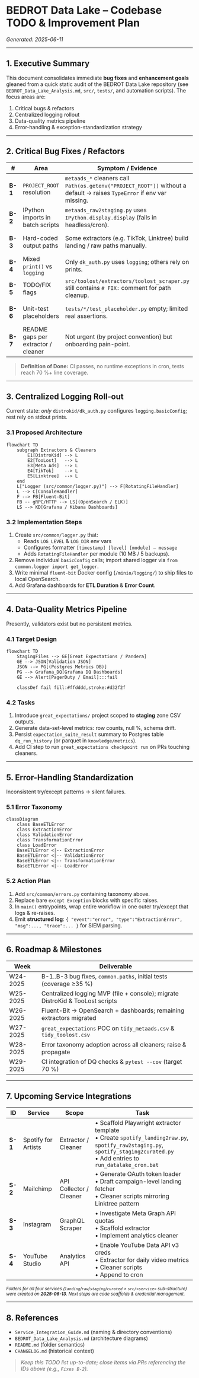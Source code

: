 # BEDROT Data Lake – Codebase TODO & Improvement Plan
*Generated: 2025-06-11*

---

## 1. Executive Summary
This document consolidates immediate **bug fixes** and **enhancement goals** gleaned from a quick static audit of the BEDROT Data Lake repository (see `BEDROT_Data_Lake_Analysis.md`, `src/`, `tests/`, and automation scripts).  The focus areas are:

1. Critical bugs & refactors
2. Centralized logging rollout
3. Data-quality metrics pipeline
4. Error-handling & exception-standardization strategy

---

## 2. Critical Bug Fixes / Refactors
| # | Area | Symptom / Evidence | Task |
|---|------|-------------------|------|
| **B-1** | `PROJECT_ROOT` resolution | `metaads_*` cleaners call `Path(os.getenv("PROJECT_ROOT"))` without a default → raises `TypeError` if env var missing. | Write helper `src/common/paths.py::get_project_root()` with safe default; refactor all scripts to use it. |
| **B-2** | IPython imports in batch scripts | `metaads_raw2staging.py` uses `IPython.display.display` (fails in headless/cron). | Remove IPython dependency; wrap in `if __name__ == "__main__" and is_interactive()` guard or drop call. |
| **B-3** | Hard-coded output paths | Some extractors (e.g. TikTok, Linktree) build landing / raw paths manually. | Centralize via `paths.py` helpers (`get_zone_path(zone, source)` ), ensure ENV override. |
| **B-4** | Mixed `print()` vs `logging` | Only `dk_auth.py` uses `logging`; others rely on prints. | Replace prints with logger calls once centralized logging is implemented. |
| **B-5** | TODO/FIX flags | `src/toolost/extractors/toolost_scraper.py` still contains `# FIX:` comment for path cleanup. | Verify path is now correct; remove comment or refactor accordingly. |
| **B-6** | Unit-test placeholders | `tests/*/test_placeholder.py` empty; limited real assertions. | Flesh out coverage for at least one happy-path & one failure case per extractor / cleaner. |
| **B-7** | README gaps per extractor / cleaner | Not urgent (by project convention) but onboarding pain-point. | Add minimal **Usage** & **Env-Vars** section to each sub-package README. |

> **Definition of Done:** CI passes, no runtime exceptions in cron, tests reach 70 %+ line coverage.

---

## 3. Centralized Logging Roll-out
Current state: *only* `distrokid/dk_auth.py` configures `logging.basicConfig`; rest rely on stdout prints.

### 3.1 Proposed Architecture
```mermaid
flowchart TD
    subgraph Extractors & Cleaners
        E1[DistroKid] --> L
        E2[TooLost]   --> L
        E3[Meta Ads]  --> L
        E4[TikTok]    --> L
        E5[Linktree]  --> L
    end
    L["Logger (src/common/logger.py)"] --> F[RotatingFileHandler]
    L --> C[ConsoleHandler]
    F --> FB[Fluent-Bit]
    FB -- gRPC/HTTP --> LS[(OpenSearch / ELK)]
    LS --> KD[Grafana / Kibana Dashboards]
```

### 3.2 Implementation Steps
1. Create `src/common/logger.py` that:
   * Reads `LOG_LEVEL` & `LOG_DIR` env vars
   * Configures formatter `[timestamp] [level] [module] – message`
   * Adds `RotatingFileHandler` per module (10 MB / 5 backups).
2. Remove individual `basicConfig` calls; import shared logger via `from common.logger import get_logger`.
3. Write minimal `fluent-bit` Docker config (`/minio/logging/`) to ship files to local OpenSearch.
4. Add Grafana dashboards for **ETL Duration** & **Error Count**.

---

## 4. Data-Quality Metrics Pipeline
Presently, validators exist but no persistent metrics.

### 4.1 Target Design
```mermaid
flowchart TD
    StagingFiles --> GE[Great Expectations / Pandera]
    GE --> JSON[Validation JSON]
    JSON --> PG[(Postgres Metrics DB)]
    PG --> Grafana_DQ[Grafana DQ Dashboards]
    GE --> Alert[PagerDuty / Email]:::fail

    classDef fail fill:#ffdddd,stroke:#d32f2f
```

### 4.2 Tasks
1. Introduce `great_expectations/` project scoped to **staging** zone CSV outputs.
2. Generate data-set-level metrics: row counts, null %, schema drift.
3. Persist `expectation_suite_result` summary to Postgres table `dq_run_history` (or parquet in `knowledge/metrics`).
4. Add CI step to run `great_expectations checkpoint run` on PRs touching cleaners.

---

## 5. Error-Handling Standardization
Inconsistent try/except patterns → silent failures.

### 5.1 Error Taxonomy
```mermaid
classDiagram
    class BaseETLError
    class ExtractionError
    class ValidationError
    class TransformationError
    class LoadError
    BaseETLError <|-- ExtractionError
    BaseETLError <|-- ValidationError
    BaseETLError <|-- TransformationError
    BaseETLError <|-- LoadError
```

### 5.2 Action Plan
1. Add `src/common/errors.py` containing taxonomy above.
2. Replace bare `except Exception` blocks with specific raises.
3. In `main()` entrypoints, wrap entire workflow in one outer try/except that logs & re-raises.
4. Emit **structured log**: `{ "event":"error", "type":"ExtractionError", "msg":..., "trace":... }` for SIEM parsing.

---

## 6. Roadmap & Milestones
| Week | Deliverable |
|------|-------------|
| W24-2025 | B-1..B-3 bug fixes, `common.paths`, initial tests (coverage ≥35 %) |
| W25-2025 | Centralized logging MVP (file + console); migrate DistroKid & TooLost scripts |
| W26-2025 | Fluent-Bit → OpenSearch + dashboards; remaining extractors migrated |
| W27-2025 | `great_expectations` POC on `tidy_metaads.csv` & `tidy_toolost.csv` |
| W28-2025 | Error taxonomy adoption across all cleaners; raise & propagate |
| W29-2025 | CI integration of DQ checks & `pytest --cov` (target 70 %) |

---

## 7. Upcoming Service Integrations
| ID | Service | Scope | Task |
|----|---------|-------|------|
| **S-1** | Spotify for Artists | Extractor / Cleaner | • Scaffold Playwright extractor template  <br>• Create `spotify_landing2raw.py`, `spotify_raw2staging.py`, `spotify_staging2curated.py`  <br>• Add entries to `run_datalake_cron.bat` |
| **S-2** | Mailchimp | API Collector / Cleaner | • Generate OAuth token loader  <br>• Draft campaign-level landing fetcher  <br>• Cleaner scripts mirroring Linktree pattern |
| **S-3** | Instagram | GraphQL Scraper | • Investigate Meta Graph API quotas  <br>• Scaffold extractor  <br>• Implement analytics cleaner |
| **S-4** | YouTube Studio | Analytics API | • Enable YouTube Data API v3 creds  <br>• Extractor for daily video metrics  <br>• Cleaner scripts  <br>• Append to cron |

<small>*Folders for all four services (`landing`/`raw`/`staging`/`curated` + `src/<service>` sub-structure) were created on **2025-06-13**.  Next steps are code scaffolds & credential management.*</small>

---

## 8. References
* `Service_Integration_Guide.md` (naming & directory conventions)
* `BEDROT_Data_Lake_Analysis.md` (architecture diagrams)
* `README.md` (folder semantics)
* `CHANGELOG.md` (historical context)

> *Keep this TODO list up-to-date; close items via PRs referencing the IDs above (e.g., `Fixes B-2`).*

